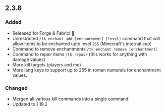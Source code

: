 ## 2.3.8

### Added

- Released for Forge & Fabric! 🎉
- Unrestricted `/tk enchant add [enchantment] [level]` command that will allow items to be enchanted upto level `255` (Minecraft's internal cap)
- Command to remove enchantments `/tk enchant remove [enchantment]`
- Command to repair items `/tk repair` (this works for anything with damage values)
- More kill targets (players and me)
- More lang keys to support up to 255 in roman numerals for enchantment values. 

### Changed

- Merged all various kill commands into a single command
- Updated to 1.19.2
